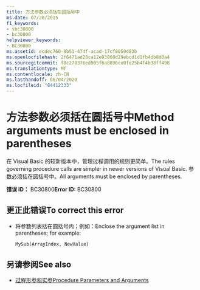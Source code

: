 ```yaml
---
title: 方法参数必须括在圆括号中
ms.date: 07/20/2015
f1_keywords:
- vbc30800
- bc30800
helpviewer_keywords:
- BC30800
ms.assetid: ecdec760-8b51-474f-acad-17cf8059d83b
ms.openlocfilehash: 2f6471ad28ca12e93860d29ebcd1d1fb4db8d0a4
ms.sourcegitcommit: f8c270376ed905f6a8896ce0fe25b4f4b38ff498
ms.translationtype: MT
ms.contentlocale: zh-CN
ms.lasthandoff: 06/04/2020
ms.locfileid: "84412333"
---
```

# <a name="method-arguments-must-be-enclosed-in-parentheses"></a><span data-ttu-id="a1ef0-102">方法参数必须括在圆括号中</span><span class="sxs-lookup"><span data-stu-id="a1ef0-102">Method arguments must be enclosed in parentheses</span></span>

<span data-ttu-id="a1ef0-103">在 Visual Basic 的较新版本中，管理过程调用的规则更简单。</span><span class="sxs-lookup"><span data-stu-id="a1ef0-103">The rules governing procedure calls are simpler in newer versions of Visual Basic.</span></span> <span data-ttu-id="a1ef0-104">参数必须括在圆括号中。</span><span class="sxs-lookup"><span data-stu-id="a1ef0-104">All arguments must be enclosed by parentheses.</span></span>

<span data-ttu-id="a1ef0-105">**错误 ID：** BC30800</span><span class="sxs-lookup"><span data-stu-id="a1ef0-105">**Error ID:** BC30800</span></span>

## <a name="to-correct-this-error"></a><span data-ttu-id="a1ef0-106">更正此错误</span><span class="sxs-lookup"><span data-stu-id="a1ef0-106">To correct this error</span></span>

- <span data-ttu-id="a1ef0-107">将参数列表括在圆括号内；例如：</span><span class="sxs-lookup"><span data-stu-id="a1ef0-107">Enclose the argument list in parentheses; for example:</span></span>

  ```vb
  MySub(ArrayIndex, NewValue)
  ```

## <a name="see-also"></a><span data-ttu-id="a1ef0-108">另请参阅</span><span class="sxs-lookup"><span data-stu-id="a1ef0-108">See also</span></span>

- [<span data-ttu-id="a1ef0-109">过程形参和实参</span><span class="sxs-lookup"><span data-stu-id="a1ef0-109">Procedure Parameters and Arguments</span></span>](../programming-guide/language-features/procedures/procedure-parameters-and-arguments.md)

